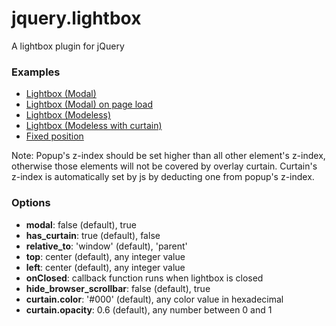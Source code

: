 jquery.lightbox
===============

A lightbox plugin for jQuery

<h3>Examples</h3>
<ul>
	<li><a href="http://repos.saeidmohadjer.com/jquery.lightbox/demo/lightbox.html">Lightbox (Modal)</a></li>
	<li><a href="http://repos.saeidmohadjer.com/jquery.lightbox/demo/lightbox_onload.html">Lightbox (Modal) on page load</a></li>
	<li><a href="http://repos.saeidmohadjer.com/jquery.lightbox/demo/lightbox_modeless.html">Lightbox (Modeless)</a></li>
	<li><a href="http://repos.saeidmohadjer.com/jquery.lightbox/demo/lightbox_modeless_with_curtain.html">Lightbox (Modeless with curtain)</a></li>
	<li><a href="http://repos.saeidmohadjer.com/jquery.lightbox/demo/lightbox_fixed.html">Fixed position</a></li>
</ul>

<p>Note: Popup's z-index should be set higher than all other element's z-index, otherwise those elements will not be covered by overlay curtain. Curtain's z-index is automatically set by js by deducting one from popup's z-index.</p>

<h3>Options</h3>
<ul>
	<li><strong>modal</strong>: false (default), true</li>
	<li><strong>has_curtain</strong>: true (default), false</li>
	<li><strong>relative_to</strong>: 'window' (default), 'parent'</li>
	<li><strong>top</strong>: center (default), any integer value</li>
	<li><strong>left</strong>: center (default), any integer value</li>
	<li><strong>onClosed</strong>: callback function runs when lightbox is closed</li>
	<li><strong>hide_browser_scrollbar</strong>: false (default), true</li>
	<li><strong>curtain.color</strong>: '#000' (default), any color value in hexadecimal</li>
	<li><strong>curtain.opacity</strong>: 0.6 (default), any number between 0 and 1</li>
</ul>
